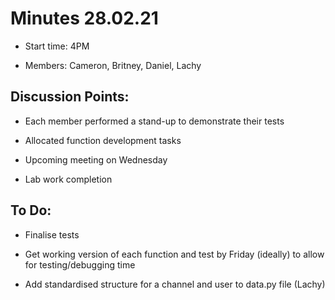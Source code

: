 # Minutes 28.02.21

* Start time: 4PM 

* Members: Cameron, Britney, Daniel, Lachy 

## Discussion Points: 

* Each member performed a stand-up to demonstrate their tests 

* Allocated function development tasks 

* Upcoming meeting on Wednesday 

* Lab work completion 

## To Do: 

* Finalise tests 

* Get working version of each function and test by Friday (ideally) to allow for testing/debugging time 

* Add standardised structure for a channel and user to data.py file (Lachy) 